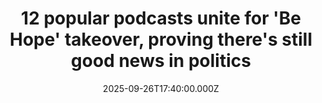 ---
title: "12 popular podcasts unite for 'Be Hope' takeover, proving there's still good news in politics"
date: 2025-09-26T17:40:00.000Z
category: Human Kindness
externalLink: "https://www.goodgoodgood.co/articles/be-hope-podcasts-global-goals"
image: ""
excerpt: "In support of The Global Goals, these beloved podcasts are sharing conversations about finding solutions and hope in the face of the world’s biggest challenges.…"
---